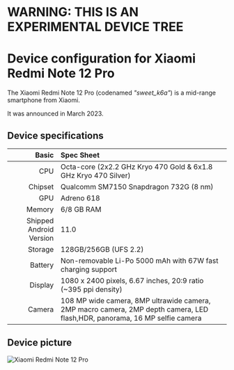 # **WARNING: THIS IS AN EXPERIMENTAL DEVICE TREE**
Device configuration for Xiaomi Redmi Note 12 Pro
=========================================

The Xiaomi Redmi Note 12 Pro (codenamed _"sweet_k6a"_) is a mid-range smartphone from Xiaomi.

It was announced in March 2023.

## Device specifications

Basic   | Spec Sheet
-------:|:-------------------------
CPU     | Octa-core (2x2.2 GHz Kryo 470 Gold & 6x1.8 GHz Kryo 470 Silver)
Chipset | Qualcomm SM7150 Snapdragon 732G (8 nm)
GPU     | Adreno 618
Memory  | 6/8 GB RAM
Shipped Android Version | 11.0
Storage | 128GB/256GB (UFS 2.2)
Battery | Non-removable Li-Po 5000 mAh with 67W fast charging support
Display | 1080 x 2400 pixels, 6.67 inches, 20:9 ratio (~395 ppi density)
Camera  | 108 MP wide camera, 8MP ultrawide camera, 2MP macro camera, 2MP depth camera, LED flash,HDR, panorama, 16 MP selfie camera

## Device picture

![Xiaomi Redmi Note 12 Pro](https://i01.appmifile.com/v1/MI_18455B3E4DA706226CF7535A58E875F0267/pms_1681210731.51053703.png)
